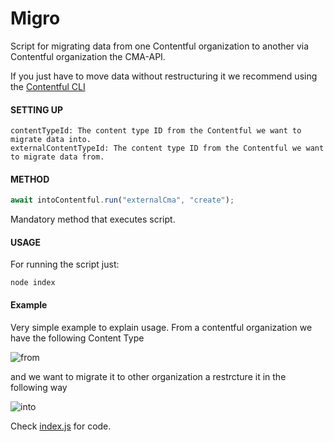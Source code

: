 # Migro
Script for migrating data from one Contentful organization to another via Contentful organization the CMA-API.

If you just have to move data without restructuring it we recommend using the [Contentful CLI](https://github.com/contentful/contentful-cli/) 

#### **SETTING UP**

```
contentTypeId: The content type ID from the Contentful we want to migrate data into.
externalContentTypeId: The content type ID from the Contentful we want to migrate data from.
```

#### **METHOD**

```javascript
await intoContentful.run("externalCma", "create");
```

Mandatory method that executes script.


#### **USAGE**

For running the script just:

```
node index
```

#### **Example**

Very simple example to explain usage. From a contentful organization we have the following Content Type

![from](https://user-images.githubusercontent.com/64488427/194356520-0597b4cc-8e04-4f63-b5e3-eff4a1a34665.png)

and we want to migrate it to other organization a restrcture it in the following way

![into](https://user-images.githubusercontent.com/64488427/194356711-18782591-3087-4c81-8657-590c80fcd98b.png)

Check [index.js](https://github.com/studio-freight/migro/blob/from-contentful-to-contentful/index.js) for code.
